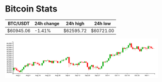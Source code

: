 # Bitcoin Stats

BTC/USDT|24h change|24h high|24h low|
|---|---|---|---|
|$60945.06|-1.41%|$62595.72|$60721.00|

<img src="./chart.svg">
